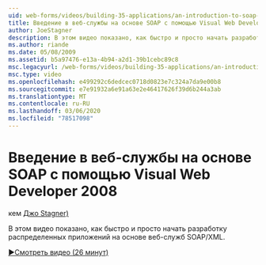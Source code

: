 ```yaml
---
uid: web-forms/videos/building-35-applications/an-introduction-to-soap-based-web-services-with-visual-web-developer-2008
title: Введение в веб-службы на основе SOAP с помощью Visual Web Developer 2008 | Документация Майкрософт
author: JoeStagner
description: В этом видео показано, как быстро и просто начать разработку распределенных приложений на основе веб-служб SOAP/XML.
ms.author: riande
ms.date: 05/08/2009
ms.assetid: b5a97476-e13a-4b94-a2d1-39b1cebc89c8
msc.legacyurl: /web-forms/videos/building-35-applications/an-introduction-to-soap-based-web-services-with-visual-web-developer-2008
msc.type: video
ms.openlocfilehash: e499292c6dedcec0718d0823e7c324a7da9e00b8
ms.sourcegitcommit: e7e91932a6e91a63e2e46417626f39d6b244a3ab
ms.translationtype: MT
ms.contentlocale: ru-RU
ms.lasthandoff: 03/06/2020
ms.locfileid: "78517098"
---
```

# <a name="an-introduction-to-soap-based-web-services-with-visual-web-developer-2008"></a>Введение в веб-службы на основе SOAP с помощью Visual Web Developer 2008

кем [Джо Stagner)](https://github.com/JoeStagner)

В этом видео показано, как быстро и просто начать разработку распределенных приложений на основе веб-служб SOAP/XML.

[&#9654;Смотреть видео (26 минут)](https://channel9.msdn.com/Blogs/ASP-NET-Site-Videos/an-introduction-to-soap-based-web-services-with-visual-web-developer-2008)
